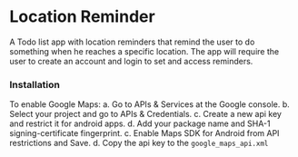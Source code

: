 # Location Reminder

A Todo list app with location reminders that remind the user to do something when he reaches a specific location. The app will require the user to create an account and login to set and access reminders.

### Installation

To enable Google Maps:
    a. Go to APIs & Services at the Google console.
    b. Select your project and go to APIs & Credentials.
    c. Create a new api key and restrict it for android apps.
    d. Add your package name and SHA-1 signing-certificate fingerprint.
    c. Enable Maps SDK for Android from API restrictions and Save.
    d. Copy the api key to the `google_maps_api.xml`
